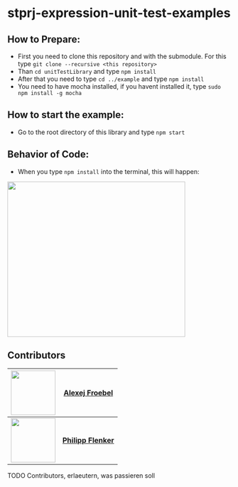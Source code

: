 # stprj-expression-unit-test-examples
## How to Prepare:
- First you need to clone this repository and with the submodule. For this type `git clone --recursive <this repository>`
- Than `cd unitTestLibrary` and type `npm install`
- After that you need to type `cd ../example` and type `npm install`
- You need to have mocha installed, if you havent installed it, type `sudo npm install -g mocha`
## How to start the example:
- Go to the root directory of this library and type `npm start`

## Behavior of Code:
- When you type `npm install` into the terminal, this will happen:
<img src="https://github.com/OpusCapita/stprj-expression-unit-test-examples/blob/dev/example/behavior.JPG" height="350px" width="400px"/>

## Contributors
| [<img src="https://avatars.githubusercontent.com/u/30691117" width="100px;"/>](https://github.com/alexejFroebel) | [**Alexej Froebel**](https://github.com/alexejFroebel)     |
| :---: | :---: |
 [<img src="https://avatars.githubusercontent.com/u/4085533" width="100px;"/>](https://github.com/pflenker) | [**Philipp Flenker**](https://github.com/pflenker) |

TODO Contributors, erlaeutern, was passieren soll
